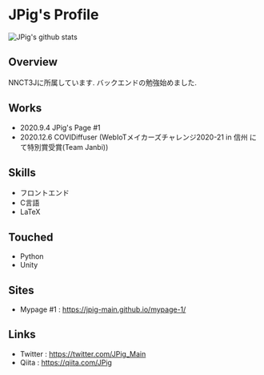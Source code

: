 # JPig's Profile

![JPig's github stats](https://github-readme-stats.vercel.app/api?username=JPig-Main)

## Overview

NNCT3Jに所属しています.
バックエンドの勉強始めました.

## Works

* 2020.9.4 JPig's Page #1
* 2020.12.6 COVIDiffuser (WebIoTメイカーズチャレンジ2020-21 in 信州 にて特別賞受賞(Team Janbi))

## Skills

* フロントエンド
* C言語
* LaTeX

## Touched

* Python
* Unity

## Sites

* Mypage #1 : https://jpig-main.github.io/mypage-1/

## Links

* Twitter : https://twitter.com/JPig_Main
* Qiita : https://qiita.com/JPig
